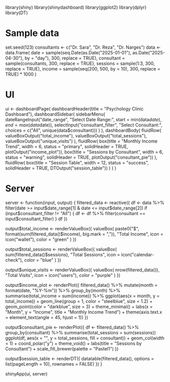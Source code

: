library(shiny)
library(shinydashboard)
library(ggplot2)
library(dplyr)
library(DT)

# Sample data
set.seed(123)
consultants <- c("Dr. Sara", "Dr. Reza", "Dr. Narges")
data <- data.frame(
  date = sample(seq.Date(as.Date("2025-01-01"), as.Date("2025-04-30"), by = "day"), 300, replace = TRUE),
  consultant = sample(consultants, 300, replace = TRUE),
  sessions = sample(1:3, 300, replace = TRUE),
  income = sample(seq(200, 500, by = 10), 300, replace = TRUE) * 1000
)

# UI
ui <- dashboardPage(
  dashboardHeader(title = "Psychology Clinic Dashboard"),
  dashboardSidebar(
    sidebarMenu(
      dateRangeInput("date_range", "Select Date Range:", start = min(data$date), end = max(data$date)),
      selectInput("consultant_filter", "Select Consultant:", choices = c("All", unique(data$consultant)))
    )
  ),
  dashboardBody(
    fluidRow(
      valueBoxOutput("total_income"),
      valueBoxOutput("total_sessions"),
      valueBoxOutput("unique_visits")
    ),
    fluidRow(
      box(title = "Monthly Income Trend", width = 6, status = "primary", solidHeader = TRUE,
          plotOutput("income_plot")),
      box(title = "Sessions by Consultant", width = 6, status = "warning", solidHeader = TRUE,
          plotOutput("consultant_pie"))
    ),
    fluidRow(
      box(title = "Session Table", width = 12, status = "success", solidHeader = TRUE,
          DTOutput("session_table"))
    )
  )
)

# Server
server <- function(input, output) {
  filtered_data <- reactive({
    df <- data %>% filter(date >= input$date_range[1] & date <= input$date_range[2])
    if (input$consultant_filter != "All") {
      df <- df %>% filter(consultant == input$consultant_filter)
    }
    df
  })
  
  output$total_income <- renderValueBox({
    valueBox(
      paste0("$", format(sum(filtered_data()$income), big.mark = ",")),
      "Total Income",
      icon = icon("wallet"),
      color = "green"
    )
  })
  
  output$total_sessions <- renderValueBox({
    valueBox(
      sum(filtered_data()$sessions),
      "Total Sessions",
      icon = icon("calendar-check"),
      color = "blue"
    )
  })
  
  output$unique_visits <- renderValueBox({
    valueBox(
      nrow(filtered_data()),
      "Total Visits",
      icon = icon("users"),
      color = "purple"
    )
  })
  
  output$income_plot <- renderPlot({
    filtered_data() %>%
      mutate(month = format(date, "%Y-%m")) %>%
      group_by(month) %>%
      summarise(total_income = sum(income)) %>%
      ggplot(aes(x = month, y = total_income)) +
      geom_line(group = 1, color = "steelblue", size = 1.2) +
      geom_point(color = "darkblue", size = 3) +
      theme_minimal() +
      labs(x = "Month", y = "Income", title = "Monthly Income Trend") +
      theme(axis.text.x = element_text(angle = 45, hjust = 1))
  })
  
  output$consultant_pie <- renderPlot({
    df <- filtered_data() %>%
      group_by(consultant) %>%
      summarise(total_sessions = sum(sessions))
    ggplot(df, aes(x = "", y = total_sessions, fill = consultant)) +
      geom_col(width = 1) +
      coord_polar("y") +
      theme_void() +
      labs(title = "Sessions by Consultant") +
      scale_fill_brewer(palette = "Pastel1")
  })
  
  output$session_table <- renderDT({
    datatable(filtered_data(), options = list(pageLength = 10), rownames = FALSE)
  })
}

shinyApp(ui, server)
